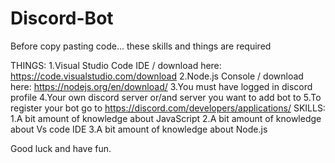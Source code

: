 # Discord-Bot
Before copy pasting code... these skills and things are required


THINGS:
1.Visual Studio Code IDE / download here: https://code.visualstudio.com/download
2.Node.js Console  / download here: https://nodejs.org/en/download/
3.You must have logged in discord profile
4.Your own discord server or/and server you want to add bot to
5.To register your bot go to https://discord.com/developers/applications/
SKILLS:
       1.A bit amount of knowledge about JavaScript
       2.A bit amount of knowledge about Vs code IDE
       3.A bit amount of knowledge about Node.js 
       
Good luck and have fun.
       
